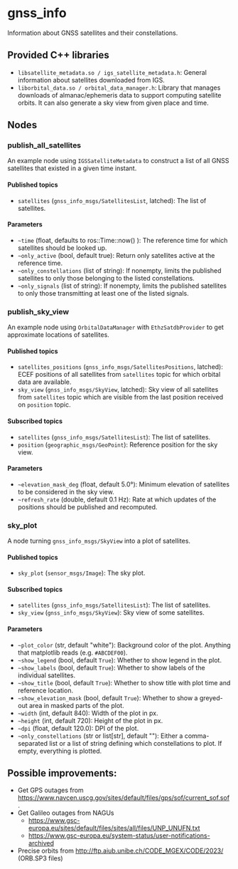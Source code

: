 <!--
SPDX-License-Identifier: BSD-3-Clause
SPDX-FileCopyrightText: Czech Technical University in Prague
-->

# gnss_info

Information about GNSS satellites and their constellations.

## Provided C++ libraries

- `libsatellite_metadata.so / igs_satellite_metadata.h`: General information about satellites downloaded from IGS.
- `liborbital_data.so / orbital_data_manager.h`: Library that manages downloads of almanac/ephemeris data to support
  computing satellite orbits. It can also generate a sky view from given place and time.

## Nodes

### publish_all_satellites

An example node using `IGSSatelliteMetadata` to construct a list of all GNSS satellites that existed in a given 
time instant.

#### Published topics
- `satellites` (`gnss_info_msgs/SatellitesList`, latched): The list of satellites.

#### Parameters
- `~time` (float, defaults to ros::Time::now() ): The reference time for which satellites should be looked up.
- `~only_active` (bool, default true): Return only satellites active at the reference time.
- `~only_constellations` (list of string): If nonempty, limits the published satellites to only those belonging to
                                           the listed constellations.
- `~only_signals` (list of string): If nonempty, limits the published satellites to only those transmitting at least
                                    one of the listed signals.

### publish_sky_view

An example node using `OrbitalDataManager` with `EthzSatdbProvider` to get approximate locations of satellites.

#### Published topics
- `satellites_positions` (`gnss_info_msgs/SatellitesPositions`, latched): ECEF positions of all satellites from
  `satellites` topic for which orbital data are available.
- `sky_view` (`gnss_info_msgs/SkyView`, latched): Sky view of all satellites from `satellites` topic which are
  visible from the last position received on `position` topic.

#### Subscribed topics
- `satellites` (`gnss_info_msgs/SatellitesList`): The list of satellites.
- `position` (`geographic_msgs/GeoPoint`): Reference position for the sky view.

#### Parameters
- `~elevation_mask_deg` (float, default 5.0°): Minimum elevation of satellites to be considered in the sky view.
- `~refresh_rate` (double, default 0.1 Hz): Rate at which updates of the positions should be published and recomputed.

### sky_plot

A node turning `gnss_info_msgs/SkyView` into a plot of satellites.

#### Published topics
- `sky_plot` (`sensor_msgs/Image`): The sky plot.

#### Subscribed topics
- `satellites` (`gnss_info_msgs/SatellitesList`): The list of satellites.
- `sky_view` (`gnss_info_msgs/SkyView`): Sky view of some satellites.

#### Parameters
- `~plot_color` (str, default "white"): Background color of the plot. Anything that matplotlib reads (e.g. `#ABCDEF00`).
- `~show_legend` (bool, default `True`): Whether to show legend in the plot.
- `~show_labels` (bool, default `True`): Whether to show labels of the individual satellites.
- `~show_title` (bool, default `True`): Whether to show title with plot time and reference location.
- `~show_elevation_mask` (bool, default `True`): Whether to show a greyed-out area in masked parts of the plot.
- `~width` (int, default 840): Width of the plot in px.
- `~height` (int, default 720): Height of the plot in px.
- `~dpi` (float, default 120.0): DPI of the plot.
- `~only_constellations` (str or list[str], default ""): Either a comma-separated list or a list of string defining
                                                         which constellations to plot. If empty, everything is plotted.

## Possible improvements:

- Get GPS outages from https://www.navcen.uscg.gov/sites/default/files/gps/sof/current_sof.sof .
- Get Galileo outages from NAGUs
  - https://www.gsc-europa.eu/sites/default/files/sites/all/files/UNP_UNUFN.txt
  - https://www.gsc-europa.eu/system-status/user-notifications-archived
- Precise orbits from http://ftp.aiub.unibe.ch/CODE_MGEX/CODE/2023/ (ORB.SP3 files)